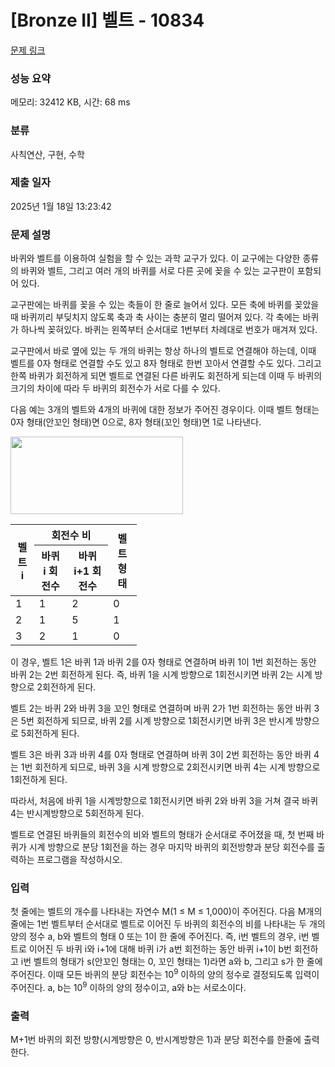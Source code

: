 # [Bronze II] 벨트 - 10834 

[문제 링크](https://www.acmicpc.net/problem/10834) 

### 성능 요약

메모리: 32412 KB, 시간: 68 ms

### 분류

사칙연산, 구현, 수학

### 제출 일자

2025년 1월 18일 13:23:42

### 문제 설명

<p>바퀴와 벨트를 이용하여 실험을 할 수 있는 과학 교구가 있다. 이 교구에는 다양한 종류의 바퀴와 벨트, 그리고 여러 개의 바퀴를 서로 다른 곳에 꽂을 수 있는 교구판이 포함되어 있다. </p>

<p>교구판에는 바퀴를 꽂을 수 있는 축들이 한 줄로 늘어서 있다. 모든 축에 바퀴를 꽂았을 때 바퀴끼리 부딪치지 않도록 축과 축 사이는 충분히 멀리 떨어져 있다. 각 축에는 바퀴가 하나씩 꽂혀있다. 바퀴는 왼쪽부터 순서대로 1번부터 차례대로 번호가 매겨져 있다. </p>

<p>교구판에서 바로 옆에 있는 두 개의 바퀴는 항상 하나의 벨트로 연결해야 하는데, 이때 벨트를 0자 형태로 연결할 수도 있고 8자 형태로 한번 꼬아서 연결할 수도 있다. 그리고 한쪽 바퀴가 회전하게 되면 벨트로 연결된 다른 바퀴도 회전하게 되는데 이때 두 바퀴의 크기의 차이에 따라 두 바퀴의 회전수가 서로 다를 수 있다. </p>

<p>다음 예는 3개의 벨트와 4개의 바퀴에 대한 정보가 주어진 경우이다. 이때 벨트 형태는 0자 형태(안꼬인 형태)면 0으로, 8자 형태(꼬인 형태)면 1로 나타낸다.</p>

<p><img alt="" src="https://onlinejudgeimages.s3-ap-northeast-1.amazonaws.com/problem/10834/1.png" style="height:124px; width:276px"></p>

<table class="table table-bordered" style="width:40%">
	<thead>
		<tr>
			<th rowspan="2">벨트 i</th>
			<th colspan="2">회전수 비</th>
			<th rowspan="2">벨트 형태</th>
		</tr>
		<tr>
			<th>바퀴 i 회전수</th>
			<th>바퀴 i+1 회전수</th>
		</tr>
	</thead>
	<tbody>
		<tr>
			<td>1</td>
			<td>1</td>
			<td>2</td>
			<td>0</td>
		</tr>
		<tr>
			<td>2</td>
			<td>1</td>
			<td>5</td>
			<td>1</td>
		</tr>
		<tr>
			<td>3</td>
			<td>2</td>
			<td>1</td>
			<td>0</td>
		</tr>
	</tbody>
</table>

<p>이 경우, 벨트 1은 바퀴 1과 바퀴 2를 0자 형태로 연결하며 바퀴 1이 1번 회전하는 동안 바퀴 2는 2번 회전하게 된다. 즉, 바퀴 1을 시계 방향으로 1회전시키면 바퀴 2는 시계 방향으로 2회전하게 된다. </p>

<p>벨트 2는 바퀴 2와 바퀴 3을 꼬인 형태로 연결하며 바퀴 2가 1번 회전하는 동안 바퀴 3은 5번 회전하게 되므로, 바퀴 2를 시계 방향으로 1회전시키면 바퀴 3은 반시계 방향으로 5회전하게 된다. </p>

<p>벨트 3은 바퀴 3과 바퀴 4를 0자 형태로 연결하며 바퀴 3이 2번 회전하는 동안 바퀴 4는 1번 회전하게 되므로, 바퀴 3을 시계 방향으로 2회전시키면 바퀴 4는 시계 방향으로 1회전하게 된다. </p>

<p>따라서, 처음에 바퀴 1을 시계방향으로 1회전시키면 바퀴 2와 바퀴 3을 거쳐 결국 바퀴 4는 반시계방향으로 5회전하게 된다. </p>

<p>벨트로 연결된 바퀴들의 회전수의 비와 벨트의 형태가 순서대로 주어졌을 때, 첫 번째 바퀴가 시계 방향으로 분당 1회전을 하는 경우 마지막 바퀴의 회전방향과 분당 회전수를 출력하는 프로그램을 작성하시오.</p>

### 입력 

 <p>첫 줄에는 벨트의 개수를 나타내는 자연수 M(1 ≤ M ≤ 1,000)이 주어진다. 다음 M개의 줄에는 1번 벨트부터 순서대로 벨트로 이어진 두 바퀴의 회전수의 비를 나타내는 두 개의 양의 정수 a, b와 벨트의 형태 0 또는 1이 한 줄에 주어진다. 즉, i번 벨트의 경우, i번 벨트로 이어진 두 바퀴 i와 i+1에 대해 바퀴 i가 a번 회전하는 동안 바퀴 i+1이 b번 회전하고 i번 벨트의 형태가 s(안꼬인 형태는 0, 꼬인 형태는 1)라면 a와 b, 그리고 s가 한 줄에 주어진다. 이때 모든 바퀴의 분당 회전수는 10<sup>9</sup> 이하의 양의 정수로 결정되도록 입력이 주어진다. a, b는 10<sup>9</sup> 이하의 양의 정수이고, a와 b는 서로소이다.</p>

### 출력 

 <p>M+1번 바퀴의 회전 방향(시계방향은 0, 반시계방향은 1)과 분당 회전수를 한줄에 출력한다. </p>

